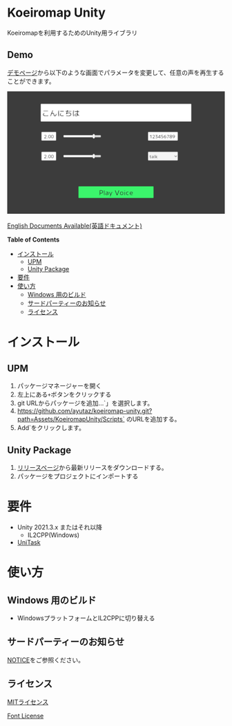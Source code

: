 # Koeiromap Unity

Koeiromapを利用するためのUnity用ライブラリ

## Demo

[デモページ](https://ayutaz.github.io/koeiromap-unity/WebGL/)から以下のような画面でパラメータを変更して、任意の声を再生することができます。

![](Docs/demo_jp.jpg)

[English Documents Available(英語ドキュメント)](README.md)

<!-- START doctoc generated TOC please keep comment here to allow auto update -->
<!-- DON'T EDIT THIS SECTION, INSTEAD RE-RUN doctoc TO UPDATE -->
**Table of Contents**

- [インストール](#%E3%82%A4%E3%83%B3%E3%82%B9%E3%83%88%E3%83%BC%E3%83%AB)
  - [UPM](#upm)
  - [Unity Package](#unity-package)
- [要件](#%E8%A6%81%E4%BB%B6)
- [使い方](#%E4%BD%BF%E3%81%84%E6%96%B9)
  - [Windows 用のビルド](#windows-%E7%94%A8%E3%81%AE%E3%83%93%E3%83%AB%E3%83%89)
  - [サードパーティーのお知らせ](#%E3%82%B5%E3%83%BC%E3%83%89%E3%83%91%E3%83%BC%E3%83%86%E3%82%A3%E3%83%BC%E3%81%AE%E3%81%8A%E7%9F%A5%E3%82%89%E3%81%9B)
  - [ライセンス](#%E3%83%A9%E3%82%A4%E3%82%BB%E3%83%B3%E3%82%B9)

<!-- END doctoc generated TOC please keep comment here to allow auto update -->

# インストール
## UPM
1. パッケージマネージャーを開く
2. 左上にある`+`ボタンをクリックする
3. git URLからパッケージを追加...`」を選択します。
4. https://github.com/ayutaz/koeiromap-unity.git?path=Assets/KoeiromapUnity/Scripts` のURLを追加する。
5. Add`をクリックします。

## Unity Package
1. [リリースページ](https://github.com/ayutaz/koeiromap-unity/releases)から最新リリースをダウンロードする。
2. パッケージをプロジェクトにインポートする

# 要件
* Unity 2021.3.x またはそれ以降
  * IL2CPP(Windows)
* [UniTask](https://github.com/Cysharp/UniTask)

# 使い方

## Windows 用のビルド
* WindowsプラットフォームとIL2CPPに切り替える

## サードパーティーのお知らせ

[NOTICE](https://github.com/ayutaz/koeiromap-unity/NOTICE.md)をご参照ください。

## ライセンス

[MITライセンス](https://github.com/ayutaz/koeiromap-unity/LICENSE)

[Font License](https://github.com/coz-m/MPLUS_FONTS/blob/master/OFL.txt)